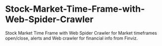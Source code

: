 # Stock-Market-Time-Frame-with-Web-Spider-Crawler
Stock Market Time Frame with Web Spider Crawler for Market timeframes open/close, alerts and Web crawler for financial info from Finviz.
